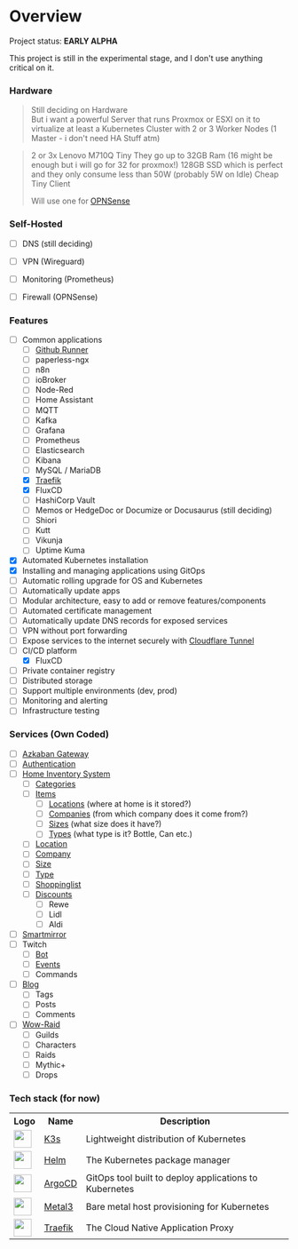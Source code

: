 # Overview

Project status: **EARLY ALPHA**

This project is still in the experimental stage, and I don't use anything critical on it.

### Hardware

> Still deciding on Hardware  
> But i want a powerful Server that runs Proxmox or ESXI on it to virtualize at least a Kubernetes Cluster with 2 or 3 Worker Nodes (1 Master - i don't need HA Stuff atm)

> 2 or 3x Lenovo M710Q Tiny
> They go up to 32GB Ram (16 might be enough but i will go for 32 for proxmox!)
> 128GB SSD which is perfect and they only consume less than 50W (probably 5W on Idle)
> Cheap Tiny Client
> 
> Will use one for [OPNSense](https://opnsense.org)

### Self-Hosted
- [ ] DNS (still deciding)
- [ ] VPN (Wireguard)
- [ ] Monitoring (Prometheus)
- [ ] Firewall (OPNSense)


### Features

- [ ] Common applications
    - [ ] [Github Runner](https://docs.github.com/en/actions/hosting-your-own-runners)
    - [ ] paperless-ngx
    - [ ] n8n
    - [ ] ioBroker
    - [ ] Node-Red
    - [ ] Home Assistant
    - [ ] MQTT
    - [ ] Kafka
    - [ ] Grafana
    - [ ] Prometheus
    - [ ] Elasticsearch
    - [ ] Kibana
    - [ ] MySQL / MariaDB
    - [x] [Traefik](https://traefik.thoraxia.de)
    - [x] FluxCD
    - [ ] HashiCorp Vault
    - [ ] Memos or HedgeDoc or Documize or Docusaurus (still deciding)
    - [ ] Shiori
    - [ ] Kutt
    - [ ] Vikunja
    - [ ] Uptime Kuma
- [x] Automated Kubernetes installation
- [x] Installing and managing applications using GitOps
- [ ] Automatic rolling upgrade for OS and Kubernetes
- [ ] Automatically update apps
- [ ] Modular architecture, easy to add or remove features/components
- [ ] Automated certificate management
- [ ] Automatically update DNS records for exposed services
- [ ] VPN without port forwarding
- [ ] Expose services to the internet securely with [Cloudflare Tunnel](https://www.cloudflare.com/products/tunnel/)
- [ ] CI/CD platform
    - [x] FluxCD 
- [ ] Private container registry
- [ ] Distributed storage
- [ ] Support multiple environments (dev, prod)
- [ ] Monitoring and alerting
- [ ] Infrastructure testing

### Services (Own Coded)

- [ ] [Azkaban Gateway](https://api.thoraxia.de)
- [ ] [Authentication](https://auth.thoraxia.de)
- [ ] [Home Inventory System](https://inventory.thoraxia.de)
    - [ ] [Categories](https://inventory.thoraxia.de/category)
    - [ ] [Items](https://inventory.thoraxia.de/item)
        - [ ] [Locations](https://inventory.thoraxia.de/item/location/{locationId}) (where at home is it stored?)
        - [ ] [Companies](https://inventory.thoraxia.de/item/company/{companyId}) (from which company does it come from?)
        - [ ] [Sizes](https://inventory.thoraxia.de/item/size/{sizeId}) (what size does it have?)
        - [ ] [Types](https://inventory.thoraxia.de/item/type/{typeId}) (what type is it? Bottle, Can etc.)
    - [ ] [Location](https://inventory.thoraxia.de/location)
    - [ ] [Company](https://inventory.thoraxia.de/company)
    - [ ] [Size](https://inventory.thoraxia.de/size)
    - [ ] [Type](https://inventory.thoraxia.de/type)
    - [ ] [Shoppinglist](https://shoppinglist.thoraxia.de)
    - [ ] [Discounts](https://discounts.thoraxia.de)
        - [ ] Rewe
        - [ ] Lidl
        - [ ] Aldi
- [ ] [Smartmirror](https://mirror.thoraxia.de)
- [ ] Twitch
    - [ ] [Bot](https://twitchbot.thoraxia.de)
    - [ ] [Events](https://twitchevents.thoraxia.de)
    - [ ] Commands
- [ ] [Blog](https://blog.thoraxia.de)
    - [ ] Tags
    - [ ] Posts
    - [ ] Comments
- [ ] [Wow-Raid](https://raid.thoraxia.de)
    - [ ] Guilds
    - [ ] Characters
    - [ ] Raids
    - [ ] Mythic+
    - [ ] Drops

### Tech stack (for now)

<table>
    <tr>
        <th>Logo</th>
        <th>Name</th>
        <th>Description</th>
    </tr>
<tr>
        <td><img width="32" src="https://cncf-branding.netlify.app/img/projects/k3s/icon/color/k3s-icon-color.svg"></td>
        <td><a href="https://k3s.io">K3s</a></td>
        <td>Lightweight distribution of Kubernetes</td>
    </tr>
    <tr>
        <td><img width="32" src="https://cncf-branding.netlify.app/img/projects/helm/icon/color/helm-icon-color.svg"></td>
        <td><a href="https://helm.sh">Helm</a></td>
        <td>The Kubernetes package manager</td>
    </tr>
    <tr>
        <td><img width="32" src="https://cncf-branding.netlify.app/img/projects/argo/icon/color/argo-icon-color.svg"></td>
        <td><a href="https://argoproj.github.io/cd">ArgoCD</a></td>
        <td>GitOps tool built to deploy applications to Kubernetes</td>
    </tr>
    <tr>
        <td><img width="32" src="https://cncf-branding.netlify.app/img/projects/metal3/icon/color/metal3-icon-color.svg"></td>
        <td><a href="https://metal3.io">Metal3</a></td>
        <td>Bare metal host provisioning for Kubernetes</td>
    </tr>
    <tr>
        <td><img width="32" src="https://upload.wikimedia.org/wikipedia/commons/thumb/1/1b/Traefik.logo.png/1200px-Traefik.logo.png"></td>
        <td><a href="https://traefik.io/traefik/">Traefik</a></td>
        <td>The Cloud Native Application Proxy</td>
    </tr>

</table>
